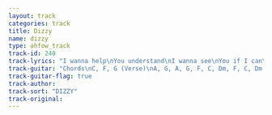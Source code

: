 ```yaml
---
layout: track
categories: track
title: Dizzy
name: dizzy
type: ahfow_track
track-id: 240
track-lyrics: "I wanna help\nYou understand\nI wanna see\nYou if I can\n\nIâ€™m loaded up\nAnd weighted down\nAnd surrounded by Demons\nItâ€™s fantastic\n\nBecause your eyes make me weak\nAnd your lips make me dizzy\nAnd I want you see\nJust how good it can be\n\nIn Ancient Greece\nThere was a man\nLived in a barrel\nHe had a plan\n\nMy life is small\nAnd getting smaller\nAnd Iâ€™m surrounded by demons\nItâ€™s fantastic\n\nBecause your eyes make me weak\nAnd your lips make me dizzy\nAnd I want you to see\nJust how good it can be"
track-guitar: "Chords\nC, F, G (Verse)\nA, G, A, G, F, C, Dm, F, C, Dm G. (Chorus)\n\n(provided by Drew)"
track-guitar-flag: true
track-author: 
track-sort: "DIZZY"
track-original: 
---
```

